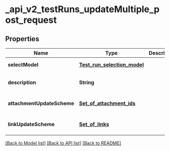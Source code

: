 # _api_v2_testRuns_updateMultiple_post_request
## Properties

| Name | Type | Description | Notes |
|------------ | ------------- | ------------- | -------------|
| **selectModel** | [**Test_run_selection_model**](Test_run_selection_model.md) |  | [default to null] |
| **description** | **String** |  | [optional] [default to null] |
| **attachmentUpdateScheme** | [**Set_of_attachment_ids**](Set_of_attachment_ids.md) |  | [optional] [default to null] |
| **linkUpdateScheme** | [**Set_of_links**](Set_of_links.md) |  | [optional] [default to null] |

[[Back to Model list]](../README.md#documentation-for-models) [[Back to API list]](../README.md#documentation-for-api-endpoints) [[Back to README]](../README.md)

